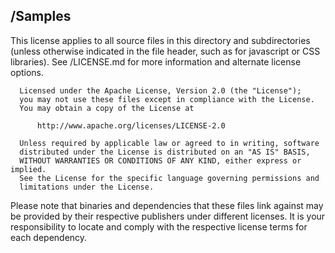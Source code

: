 ## /Samples

This license  applies to all source files in this directory and subdirectories (unless otherwise indicated in the file header, such as for javascript or CSS libraries).
See /LICENSE.md for more information and alternate license options.

      Licensed under the Apache License, Version 2.0 (the "License");
      you may not use these files except in compliance with the License.
      You may obtain a copy of the License at

          http://www.apache.org/licenses/LICENSE-2.0

      Unless required by applicable law or agreed to in writing, software
      distributed under the License is distributed on an "AS IS" BASIS,
      WITHOUT WARRANTIES OR CONDITIONS OF ANY KIND, either express or implied.
      See the License for the specific language governing permissions and
      limitations under the License.

Please note that binaries and dependencies that these files link against may be provided by their respective publishers under different licenses. It is your responsibility to locate and comply with the respective license terms for each dependency.